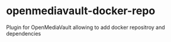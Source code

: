 # openmediavault-docker-repo
Plugin for OpenMediaVault allowing to add docker repositroy and dependencies
